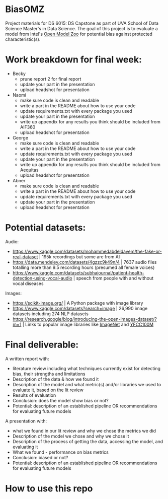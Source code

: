 # BiasOMZ
Project materials for DS 6015: DS Capstone as part of UVA School of Data Science Master's in Data Science. The goal of this project is to evaluate a model from Intel's [Open Model Zoo](https://github.com/openvinotoolkit/open_model_zoo/tree/master) for potential bias against protected characteristic(s). 

# Work breakdown for final week:

- Becky
  - prune report 2 for final report
  - update your part in the presentation
  - upload headshot for presentation
- Naomi
  - make sure code is clean and readable
  - write a part in the README about how to use your code
  - update requirements.txt with every package you used
  - update your part in the presentation
  - write up appendix for any results you think should be included from AIF360
  - upload headshot for presentation
- George
  - make sure code is clean and readable
  - write a part in the README about how to use your code
  - update requirements.txt with every package you used
  - update your part in the presentation
  - write up appendix for any results you think should be included from Aequitas
  - upload headshot for presentation
- Abner
  - make sure code is clean and readable
  - write a part in the README about how to use your code
  - update requirements.txt with every package you used
  - update your part in the presentation
  - upload headshot for presentation


# Potential datasets:
Audio:
- https://www.kaggle.com/datasets/mohammedabdeldayem/the-fake-or-real-dataset |  195k recordings but some are from AI
- https://data.mendeley.com/datasets/4gzzc9k49n/4 |  7637 audio files totalling more than 9.5 recording hours (presumed all female voices)
- https://www.kaggle.com/datasets/subhajournal/patient-health-detection-using-vocal-audio | speech from people with and without vocal diseases

Images:
- https://scikit-image.org/ | A Python package with image library 
- https://www.kaggle.com/datasets?search=image | 26,990 image datasets including 274 NLP datasets 
- https://research.google/blog/introducing-the-open-images-dataset/?m=1 | Links to popular image libraries like [ImageNet](https://image-net.org/) and  [YFCC100M](https://webscope.sandbox.yahoo.com/catalog.php?datatype=i&did=67&guccounter=1)

# Final deliverable:
A written report with:
- literature review including what techniques currently exist for detecting bias, their strengths and limitations
- Description of the data & how we found it
- Description of the model and what metric(s) and/or libraries we used to evaluate it, based on the lit review
- Results of evaluation
- Conclusion: does the model show bias or not?
- Potential: description of an established pipeline OR recommendations for evaluating future models

A presentation with:
- what we found in our lit review and why we chose the metrics we did
- Description of the model we chose and why we chose it
- Description of the process of getting the data, accessing the model, and evaluating it
- What we found - performance on bias metrics
- Conclusion: biased or not?
- Potential: description of an established pipeline OR recommendations for evaluating future models

# How to use this repo
